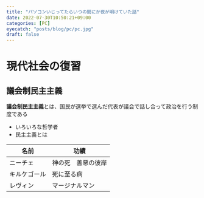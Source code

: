 ```yaml
---
title: "パソコンいじってたらいつの間にか夜が明けていた話"
date: 2022-07-30T10:50:21+09:00
categories: [PC]
eyecatch: "posts/blog/pc/pc.jpg"
draft: false
---
```


# 現代社会の復習

## 議会制民主主義
**議会制民主主義**とは、国民が選挙で選んだ代表が議会で話し合って政治を行う制度である

- いろいろな哲学者
- 民主主義とは

| 名前 | 功績 |
| --- | --- |
| ニーチェ | 神の死　善悪の彼岸 |
| キルケゴール | 死に至る病 |
| レヴィン | マージナルマン |
